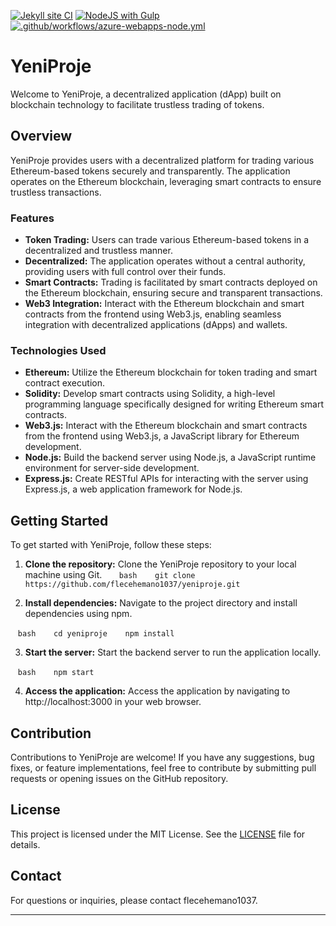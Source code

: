 [![Jekyll site CI](https://github.com/flecehemano1037/yeniproje/actions/workflows/jekyll-docker.yml/badge.svg)](https://github.com/flecehemano1037/yeniproje/actions/workflows/jekyll-docker.yml) [![NodeJS with Gulp](https://github.com/flecehemano1037/yeniproje/actions/workflows/npm-gulp.yml/badge.svg)](https://github.com/flecehemano1037/yeniproje/actions/workflows/npm-gulp.yml) [![.github/workflows/azure-webapps-node.yml](https://github.com/flecehemano1037/yeniproje/actions/workflows/azure-webapps-node.yml/badge.svg)](https://github.com/flecehemano1037/yeniproje/actions/workflows/azure-webapps-node.yml)
# YeniProje

Welcome to YeniProje, a decentralized application (dApp) built on blockchain technology to facilitate trustless trading of tokens.

## Overview

YeniProje provides users with a decentralized platform for trading various Ethereum-based tokens securely and transparently. The application operates on the Ethereum blockchain, leveraging smart contracts to ensure trustless transactions.

### Features

- **Token Trading:** Users can trade various Ethereum-based tokens in a decentralized and trustless manner.
- **Decentralized:** The application operates without a central authority, providing users with full control over their funds.
- **Smart Contracts:** Trading is facilitated by smart contracts deployed on the Ethereum blockchain, ensuring secure and transparent transactions.
- **Web3 Integration:** Interact with the Ethereum blockchain and smart contracts from the frontend using Web3.js, enabling seamless integration with decentralized applications (dApps) and wallets.

### Technologies Used

- **Ethereum:** Utilize the Ethereum blockchain for token trading and smart contract execution.
- **Solidity:** Develop smart contracts using Solidity, a high-level programming language specifically designed for writing Ethereum smart contracts.
- **Web3.js:** Interact with the Ethereum blockchain and smart contracts from the frontend using Web3.js, a JavaScript library for Ethereum development.
- **Node.js:** Build the backend server using Node.js, a JavaScript runtime environment for server-side development.
- **Express.js:** Create RESTful APIs for interacting with the server using Express.js, a web application framework for Node.js.

## Getting Started

To get started with YeniProje, follow these steps:

1. **Clone the repository:** Clone the YeniProje repository to your local machine using Git.
   
   ```bash
   git clone https://github.com/flecehemano1037/yeniproje.git
   ```

2. **Install dependencies:** Navigate to the project directory and install dependencies using npm.

   ```bash
   cd yeniproje
   npm install
   ```

3. **Start the server:** Start the backend server to run the application locally.

   ```bash
   npm start
   ```

4. **Access the application:** Access the application by navigating to http://localhost:3000 in your web browser.

## Contribution

Contributions to YeniProje are welcome! If you have any suggestions, bug fixes, or feature implementations, feel free to contribute by submitting pull requests or opening issues on the GitHub repository.

## License

This project is licensed under the MIT License. See the [LICENSE](LICENSE) file for details.

## Contact

For questions or inquiries, please contact flecehemano1037.

---

